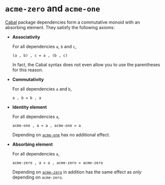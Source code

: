 # `acme-zero` and `acme-one`

[Cabal][cabal] package dependencies form a commutative monoid with an absorbing
element. They satisfy the following axioms:

[cabal]: https://www.haskell.org/cabal/users-guide/developing-packages.html

* **Associativity**

  For all dependencies `a`, `b` and `c`,

  ```
  (a , b) , c = a , (b , c)
  ```

  In fact, the Cabal syntax does not even allow you to use the parentheses for
  this reason.

* **Commutativity**

  For all dependencies `a` and `b`,

  ```
  a , b = b , a
  ```

* **Identity element**

  For all dependencies `a`,

  ```
  acme-one , a = a , acme-one = a
  ```

  Depending on [`acme-one`][acme-one] has no additional effect.

* **Absorbing element**

  For all dependencies `a`,

  ```
  acme-zero , a = a , acme-zero = acme-zero
  ```

  Depending on [`acme-zero`][acme-zero] in addition has the same effect as
  *only* depending on `acme-zero`.

[acme-one]:  https://hackage.haskell.org/package/acme-one
[acme-zero]: https://hackage.haskell.org/package/acme-zero
